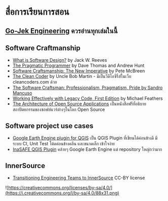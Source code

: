# สื่อการเรียนการสอน

## [Go-Jek Engineering](https://blog.gojekengineering.com/the-go-jek-reading-list-1088712ccc14) ควรอ่านทุกเล่มในนี้
## Software Craftmanship

* [What is Software Design?](http://user.it.uu.se/~carle/softcraft/notes/Reeve_SourceCodeIsTheDesign.pdf) by Jack W. Reeves
* [The Pragmatic Programmer](https://my.safaribooksonline.com/book/programming/9780135956977) by Dave Thomas and Andrew Hunt
* [Software Craftsmanship: The New Imperative](https://my.safaribooksonline.com/book/software-engineering-and-development/0201733862
) by Pete McBreen
* [The Clean Coder](https://my.safaribooksonline.com/book/programming/9780132542913
) by Uncle Bob Martin - มีเป็นวีดีโอซีรี่ส์ในเว็บ cleancoders.com ด้วย
* [The Software Craftsman: Professionalism, Pragmatism, Pride by Sandro Mancuso](https://my.safaribooksonline.com/book/software-engineering-and-development/9780134052625)
* [Working Effectively with Legacy Code, First Edition](https://learning.oreilly.com/library/view/working-effectively-with/0131177052/) by Michael Feathers
* [The Architecture of Open Source Applications](https://www.aosabook.org/en/index.html) เป็นหนังสือฟรีที่อธิบายสถาปัตยกรรมของซอฟท์แวร์ต่างๆในโลก Open Source

## Software project use cases
* [Google Earth Engine plugin for QGIS](https://github.com/gee-community/qgis-earthengine-plugin/) เป็น QGIS Plugin ที่เขียนได้ค่อนข้างดี มีระบบ CI, Unit Test โค้ดค่อนข้างคลีน และขนาดเล็ก เข้าใจง่าย
* [InaSAFE QGIS Plugin](https://github.com/inasafe/inasafe) คล้ายๆ Google Earth Engine แต่ repository ใหญ่กว่ามาก

## InnerSource
* [Transitioning Engineering Teams to InnerSource](https://docs.google.com/presentation/d/1p3e2JLPYKb4Vph09qhCWnqQp5tT3SUVmK6nRcb7HaQs/edit#slide=id.p) CC-BY license

![https://creativecommons.org/licenses/by-sa/4.0/](https://i.creativecommons.org/l/by-sa/4.0/88x31.png)

